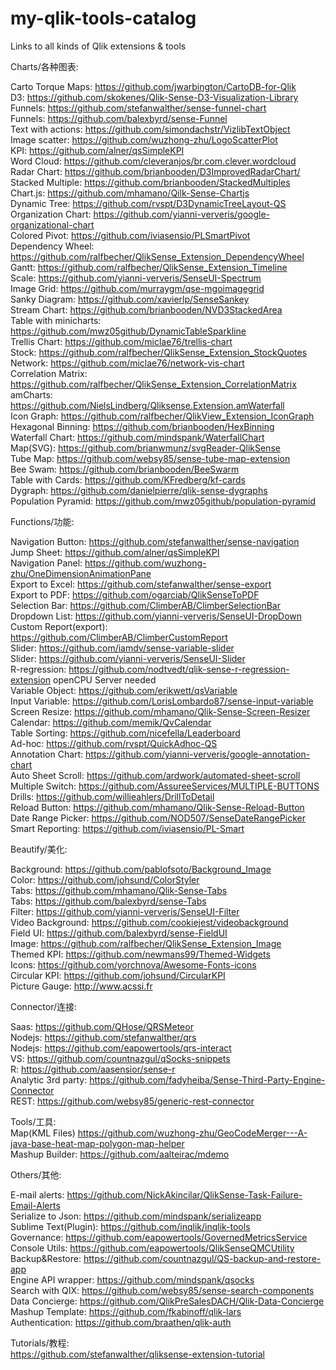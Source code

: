 # my-qlik-tools-catalog
Links to all kinds of Qlik extensions &amp; tools


Charts/各种图表:		

Carto Torque Maps:		https://github.com/jwarbington/CartoDB-for-Qlik				
D3:						https://github.com/skokenes/Qlik-Sense-D3-Visualization-Library		
Funnels:				https://github.com/stefanwalther/sense-funnel-chart		
Funnels:				https://github.com/balexbyrd/sense-Funnel		
Text with actions:		https://github.com/simondachstr/VizlibTextObject		
Image scatter:			https://github.com/wuzhong-zhu/LogoScatterPlot		
KPI:					https://github.com/alner/qsSimpleKPI		
Word Cloud:				https://github.com/cleveranjos/br.com.clever.wordcloud			
Radar Chart:			https://github.com/brianbooden/D3ImprovedRadarChart/			
Stacked Multiple:		https://github.com/brianbooden/StackedMultiples		
Chart.js:				https://github.com/mhamano/Qilk-Sense-Chartjs		
Dynamic Tree:			https://github.com/rvspt/D3DynamicTreeLayout-QS			
Organization Chart:		https://github.com/yianni-ververis/google-organizational-chart		
Colored Pivot:			https://github.com/iviasensio/PLSmartPivot		
Dependency Wheel:		https://github.com/ralfbecher/QlikSense_Extension_DependencyWheel		
Gantt:					https://github.com/ralfbecher/QlikSense_Extension_Timeline		
Scale:					https://github.com/yianni-ververis/SenseUI-Spectrum		
Image Grid:				https://github.com/murraygm/qse-mgoimagegrid			
Sanky Diagram:			https://github.com/xavierlp/SenseSankey		
Stream Chart:			https://github.com/brianbooden/NVD3StackedArea		
Table with minicharts:	https://github.com/mwz05github/DynamicTableSparkline		
Trellis Chart:			https://github.com/miclae76/trellis-chart		
Stock:					https://github.com/ralfbecher/QlikSense_Extension_StockQuotes		
Network:				https://github.com/miclae76/network-vis-chart		
Correlation Matrix:		https://github.com/ralfbecher/QlikSense_Extension_CorrelationMatrix		
amCharts:				https://github.com/NielsLindberg/Qliksense.Extension.amWaterfall		
Icon Graph:				https://github.com/ralfbecher/QlikView_Extension_IconGraph		
Hexagonal Binning:		https://github.com/brianbooden/HexBinning		
Waterfall Chart:		https://github.com/mindspank/WaterfallChart		
Map(SVG):				https://github.com/brianwmunz/svgReader-QlikSense		
Tube Map:				https://github.com/websy85/sense-tube-map-extension		
Bee Swam:				https://github.com/brianbooden/BeeSwarm		
Table with Cards:		https://github.com/KFredberg/kf-cards		
Dygraph:				https://github.com/danielpierre/qlik-sense-dygraphs		
Population Pyramid:		https://github.com/mwz05github/population-pyramid		



Functions/功能:

Navigation Button:		https://github.com/stefanwalther/sense-navigation		
Jump Sheet:				https://github.com/alner/qsSimpleKPI		
Navigation Panel:		https://github.com/wuzhong-zhu/OneDimensionAnimationPane		
Export to Excel:		https://github.com/stefanwalther/sense-export		
Export to PDF:			https://github.com/ogarciab/QlikSenseToPDF		
Selection Bar:			https://github.com/ClimberAB/ClimberSelectionBar		
Dropdown List:			https://github.com/yianni-ververis/SenseUI-DropDown		
Custom Report(export):	https://github.com/ClimberAB/ClimberCustomReport		
Slider:					https://github.com/iamdv/sense-variable-slider		
Slider:					https://github.com/yianni-ververis/SenseUI-Slider		
R-regression:			https://github.com/nodtvedt/qlik-sense-r-regression-extension			openCPU Server needed		
Variable Object:		https://github.com/erikwett/qsVariable		
Input Variable:			https://github.com/LorisLombardo87/sense-input-variable		
Screen Resize:			https://github.com/mhamano/Qlik-Sense-Screen-Resizer		
Calendar:				https://github.com/memik/QvCalendar		
Table Sorting:			https://github.com/nicefella/Leaderboard		
Ad-hoc:					https://github.com/rvspt/QuickAdhoc-QS		
Annotation Chart:		https://github.com/yianni-ververis/google-annotation-chart		
Auto Sheet Scroll:		https://github.com/ardwork/automated-sheet-scroll		
Multiple Switch:		https://github.com/AssureeServices/MULTIPLE-BUTTONS		
Drills:					https://github.com/willieahlers/DrillToDetail		
Reload Button:			https://github.com/mhamano/Qlik-Sense-Reload-Button		
Date Range Picker:		https://github.com/NOD507/SenseDateRangePicker		
Smart Reporting:		https://github.com/iviasensio/PL-Smart		
	




Beautify/美化:		

Background:				https://github.com/pablofsoto/Background_Image		
Color:					https://github.com/johsund/ColorStyler		
Tabs:					https://github.com/mhamano/Qlik-Sense-Tabs		
Tabs:					https://github.com/balexbyrd/sense-Tabs		
Filter:					https://github.com/yianni-ververis/SenseUI-Filter		
Video Background:		https://github.com/cookiejest/videobackground		
Field UI:				https://github.com/balexbyrd/sense-FieldUI		
Image:					https://github.com/ralfbecher/QlikSense_Extension_Image		
Themed KPI:				https://github.com/newmans99/Themed-Widgets		
Icons:					https://github.com/yorchnova/Awesome-Fonts-icons		
Circular KPI:			https://github.com/johsund/CircularKPI		
Picture Gauge:			http://www.acssi.fr		




Connector/连接:		

Saas:					https://github.com/QHose/QRSMeteor		
Nodejs:					https://github.com/stefanwalther/qrs		
Nodejs:					https://github.com/eapowertools/qrs-interact		
VS:						https://github.com/countnazgul/qSocks-snippets		
R:						https://github.com/aasensior/sense-r													
Analytic 3rd party:		https://github.com/fadyheiba/Sense-Third-Party-Engine-Connector		
REST:					https://github.com/websy85/generic-rest-connector		






Tools/工具:		
Map(KML Files)			https://github.com/wuzhong-zhu/GeoCodeMerger---A-java-base-heat-map-polygon-map-helper		
Mashup Builder:			https://github.com/aalteirac/mdemo		







Others/其他:		

E-mail alerts:			https://github.com/NickAkincilar/QlikSense-Task-Failure-Email-Alerts		
Serialize to Json:		https://github.com/mindspank/serializeapp		
Sublime Text(Plugin):	https://github.com/inqlik/inqlik-tools		
Governance:				https://github.com/eapowertools/GovernedMetricsService		
Console Utils:			https://github.com/eapowertools/QlikSenseQMCUtility		
Backup&Restore:			https://github.com/countnazgul/QS-backup-and-restore-app		
Engine API wrapper:		https://github.com/mindspank/qsocks		
Search with QIX:		https://github.com/websy85/sense-search-components		
Data Concierge:			https://github.com/QlikPreSalesDACH/Qlik-Data-Concierge		
Mashup Template:		https://github.com/fkabinoff/qlik-lars		
Authentication:			https://github.com/braathen/qlik-auth		




Tutorials/教程:		
https://github.com/stefanwalther/qliksense-extension-tutorial		
